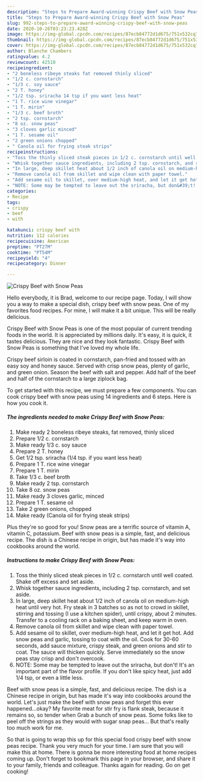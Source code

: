 ```yaml
---
description: "Steps to Prepare Award-winning Crispy Beef with Snow Peas"
title: "Steps to Prepare Award-winning Crispy Beef with Snow Peas"
slug: 992-steps-to-prepare-award-winning-crispy-beef-with-snow-peas
date: 2020-10-26T03:23:23.428Z
image: https://img-global.cpcdn.com/recipes/87ecb84772d1d675/751x532cq70/crispy-beef-with-snow-peas-recipe-main-photo.jpg
thumbnail: https://img-global.cpcdn.com/recipes/87ecb84772d1d675/751x532cq70/crispy-beef-with-snow-peas-recipe-main-photo.jpg
cover: https://img-global.cpcdn.com/recipes/87ecb84772d1d675/751x532cq70/crispy-beef-with-snow-peas-recipe-main-photo.jpg
author: Blanche Chambers
ratingvalue: 4.2
reviewcount: 42510
recipeingredient:
- "2 boneless ribeye steaks fat removed thinly sliced"
- "1/2 c. cornstarch"
- "1/3 c. soy sauce"
- "2 T. honey"
- "1/2 tsp. sriracha 14 tsp if you want less heat"
- "1 T. rice wine vinegar"
- "1 T. mirin"
- "1/3 c. beef broth"
- "2 tsp. cornstarch"
- "8 oz. snow peas"
- "3 cloves garlic minced"
- "1 T. sesame oil"
- "2 green onions chopped"
- " Canola oil for frying steak strips"
recipeinstructions:
- "Toss the thinly sliced steak pieces in 1/2 c. cornstarch until well coated. Shake off excess and set aside."
- "Whisk together sauce ingredients, including 2 tsp. cornstarch, and set aside."
- "In large, deep skillet heat about 1/2 inch of canola oil on medium-high heat until very hot. Fry steak in 3 batches so as not to crowd in skillet, stirring and tossing (I use a kitchen spider), until crispy, about 2 minutes. Transfer to a cooling rack on a baking sheet, and keep warm in oven."
- "Remove canola oil from skillet and wipe clean with paper towel."
- "Add sesame oil to skillet, over medium-high heat, and let it get hot. Add snow peas and garlic, tossing to coat with the oil. Cook for 30-60 seconds, add sauce mixture, crispy steak, and green onions and stir to coat. The sauce will thicken quickly. Serve immediately so the snow peas stay crisp and don&#39;t overcook."
- "NOTE: Some may be tempted to leave out the sriracha, but don&#39;t! It&#39;s an important part of the flavor profile. If you don&#39;t like spicy heat, just add 1/4 tsp, or even a little less."
categories:
- Recipe
tags:
- crispy
- beef
- with

katakunci: crispy beef with 
nutrition: 112 calories
recipecuisine: American
preptime: "PT27M"
cooktime: "PT54M"
recipeyield: "4"
recipecategory: Dinner

---
```



![Crispy Beef with Snow Peas](https://img-global.cpcdn.com/recipes/87ecb84772d1d675/751x532cq70/crispy-beef-with-snow-peas-recipe-main-photo.jpg)

Hello everybody, it is Brad, welcome to our recipe page. Today, I will show you a way to make a special dish, crispy beef with snow peas. One of my favorites food recipes. For mine, I will make it a bit unique. This will be really delicious.

Crispy Beef with Snow Peas is one of the most popular of current trending foods in the world. It is appreciated by millions daily. It's easy, it is quick, it tastes delicious. They are nice and they look fantastic. Crispy Beef with Snow Peas is something that I've loved my whole life.

Crispy beef sirloin is coated in cornstarch, pan-fried and tossed with an easy soy and honey sauce. Served with crisp snow peas, plenty of garlic, and green onion. Season the beef with salt and pepper. Add half of the beef and half of the cornstarch to a large ziplock bag.


To get started with this recipe, we must prepare a few components. You can cook crispy beef with snow peas using 14 ingredients and 6 steps. Here is how you cook it.

<!--inarticleads1-->

##### The ingredients needed to make Crispy Beef with Snow Peas:

1. Make ready 2 boneless ribeye steaks, fat removed, thinly sliced
1. Prepare 1/2 c. cornstarch
1. Make ready 1/3 c. soy sauce
1. Prepare 2 T. honey
1. Get 1/2 tsp. sriracha (1/4 tsp. if you want less heat)
1. Prepare 1 T. rice wine vinegar
1. Prepare 1 T. mirin
1. Take 1/3 c. beef broth
1. Make ready 2 tsp. cornstarch
1. Take 8 oz. snow peas
1. Make ready 3 cloves garlic, minced
1. Prepare 1 T. sesame oil
1. Take 2 green onions, chopped
1. Make ready  (Canola oil for frying steak strips)


Plus they&#39;re so good for you! Snow peas are a terrific source of vitamin A, vitamin C, potassium. Beef with snow peas is a simple, fast, and delicious recipe. The dish is a Chinese recipe in origin, but has made it&#39;s way into cookbooks around the world. 

<!--inarticleads2-->

##### Instructions to make Crispy Beef with Snow Peas:

1. Toss the thinly sliced steak pieces in 1/2 c. cornstarch until well coated. Shake off excess and set aside.
1. Whisk together sauce ingredients, including 2 tsp. cornstarch, and set aside.
1. In large, deep skillet heat about 1/2 inch of canola oil on medium-high heat until very hot. Fry steak in 3 batches so as not to crowd in skillet, stirring and tossing (I use a kitchen spider), until crispy, about 2 minutes. Transfer to a cooling rack on a baking sheet, and keep warm in oven.
1. Remove canola oil from skillet and wipe clean with paper towel.
1. Add sesame oil to skillet, over medium-high heat, and let it get hot. Add snow peas and garlic, tossing to coat with the oil. Cook for 30-60 seconds, add sauce mixture, crispy steak, and green onions and stir to coat. The sauce will thicken quickly. Serve immediately so the snow peas stay crisp and don&#39;t overcook.
1. NOTE: Some may be tempted to leave out the sriracha, but don&#39;t! It&#39;s an important part of the flavor profile. If you don&#39;t like spicy heat, just add 1/4 tsp, or even a little less.


Beef with snow peas is a simple, fast, and delicious recipe. The dish is a Chinese recipe in origin, but has made it&#39;s way into cookbooks around the world. Let&#39;s just make the beef with snow peas and forget this ever happened…okay? My favorite meat for stir fry is flank steak, because it remains so, so tender when Grab a bunch of snow peas. Some folks like to peel off the strings as they would with sugar snap peas… But that&#39;s really too much work for me. 

So that is going to wrap this up for this special food crispy beef with snow peas recipe. Thank you very much for your time. I am sure that you will make this at home. There is gonna be more interesting food at home recipes coming up. Don't forget to bookmark this page in your browser, and share it to your family, friends and colleague. Thanks again for reading. Go on get cooking!
